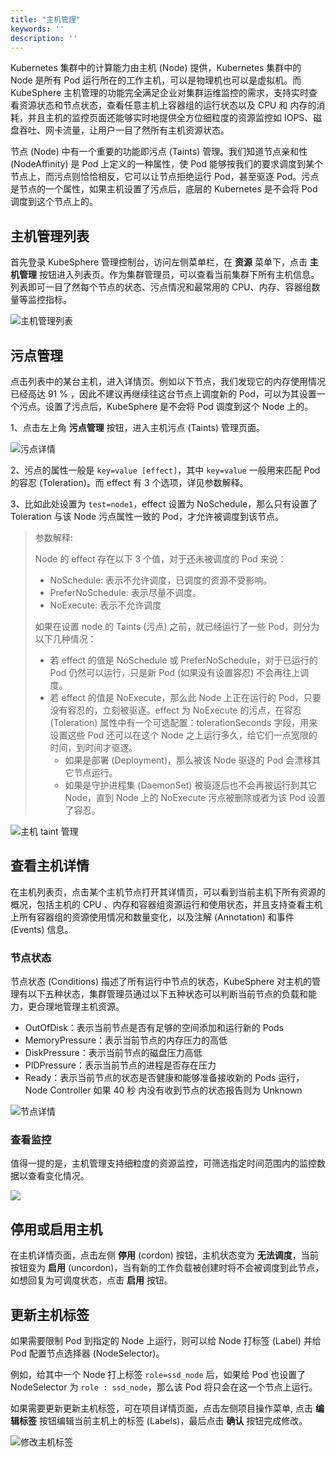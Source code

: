 ```yaml
---
title: "主机管理"
keywords: ''
description: ''
---
```


Kubernetes 集群中的计算能力由主机 (Node) 提供，Kubernetes 集群中的 Node 是所有 Pod 运行所在的工作主机，可以是物理机也可以是虚拟机。而 KubeSphere 主机管理的功能完全满足企业对集群运维监控的需求，支持实时查看资源状态和节点状态，查看任意主机上容器组的运行状态以及 CPU 和 内存的消耗，并且主机的监控页面还能够实时地提供全方位细粒度的资源监控如 IOPS、磁盘吞吐、网卡流量，让用户一目了然所有主机资源状态。

节点 (Node) 中有一个重要的功能即污点 (Taints) 管理。我们知道节点亲和性 (NodeAffinity) 是 Pod 上定义的一种属性，使 Pod 能够按我们的要求调度到某个节点上，而污点则恰恰相反，它可以让节点拒绝运行 Pod，甚至驱逐 Pod。污点是节点的一个属性，如果主机设置了污点后，底层的 Kubernetes 是不会将 Pod 调度到这个节点上的。

## 主机管理列表

首先登录 KubeSphere 管理控制台，访问左侧菜单栏，在 **资源** 菜单下，点击 **主机管理** 按钮进入列表页。作为集群管理员，可以查看当前集群下所有主机信息。列表即可一目了然每个节点的状态、污点情况和最常用的 CPU、内存、容器组数量等监控指标。

![主机管理列表](/node-management-list.png)

## 污点管理      

点击列表中的某台主机，进入详情页。例如以下节点，我们发现它的内存使用情况已经高达 91 % ，因此不建议再继续往这台节点上调度新的 Pod，可以为其设置一个污点。设置了污点后，KubeSphere 是不会将 Pod 调度到这个 Node 上的。

1、点击左上角 **污点管理** 按钮，进入主机污点 (Taints) 管理页面。

![污点详情](/taints-details.png)

2、污点的属性一般是 `key=value [effect]`，其中 `key=value` 一般用来匹配 Pod 的容忍 (Toleration)。而 effect 有 3 个选项，详见参数解释。

3、比如此处设置为 `test=node1`，effect 设置为 NoSchedule，那么只有设置了 Toleration 与该 Node 污点属性一致的 Pod，才允许被调度到该节点。

> 参数解释:
> 
> Node 的 effect 存在以下 3 个值，对于还未被调度的 Pod 来说：
> - NoSchedule: 表示不允许调度，已调度的资源不受影响。
> - PreferNoSchedule: 表示尽量不调度。
> - NoExecute: 表示不允许调度
>
> 如果在设置 node 的 Taints (污点) 之前，就已经运行了一些 Pod，则分为以下几种情况：
> - 若 effect 的值是 NoSchedule 或 PreferNoSchedule，对于已运行的 Pod 仍然可以运行，只是新 Pod (如果没有设置容忍) 不会再往上调度。
> - 若 effect 的值是 NoExecute，那么此 Node 上正在运行的 Pod，只要没有容忍的，立刻被驱逐。effect 为 NoExecute 的污点，在容忍 (Toleration) 属性中有一个可选配置：tolerationSeconds 字段，用来设置这些 Pod 还可以在这个 Node 之上运行多久，给它们一点宽限的时间，到时间才驱逐。
>     - 如果是部署 (Deployment)，那么被该 Node 驱逐的 Pod 会漂移其它节点运行。
>     - 如果是守护进程集 (DaemonSet) 被驱逐后也不会再被运行到其它 Node，直到 Node 上的 NoExecute 污点被删除或者为该 Pod 设置了容忍。

![主机 taint 管理](/ae-node_taints.png)

## 查看主机详情  

在主机列表页，点击某个主机节点打开其详情页，可以看到当前主机下所有资源的概况，包括主机的 CPU 、内存和容器组资源运行和使用状态，并且支持查看主机上所有容器组的资源使用情况和数量变化，以及注解 (Annotation) 和事件 (Events) 信息。

### 节点状态

节点状态 (Conditions) 描述了所有运行中节点的状态，KubeSphere 对主机的管理有以下五种状态，集群管理员通过以下五种状态可以判断当前节点的负载和能力，更合理地管理主机资源。

- OutOfDisk：表示当前节点是否有足够的空间添加和运行新的 Pods
- MemoryPressure：表示当前节点的内存压力的高低
- DiskPressure：表示当前节点的磁盘压力高低
- PIDPressure：表示当前节点的进程是否存在压力
- Ready：表示当前节点的状态是否健康和能够准备接收新的 Pods 运行，Node Controller 如果 40 秒 内没有收到节点的状态报告则为 Unknown

![节点详情](/ae-node_detail.png) 

### 查看监控

值得一提的是，主机管理支持细粒度的资源监控，可筛选指定时间范围内的监控数据以查看变化情况。

![](/ae-monitor-details.png)

## 停用或启用主机

在主机详情页面，点击左侧 **停用** (cordon) 按钮，主机状态变为 **无法调度**，当前按钮变为 **启用** (uncordon)，当有新的工作负载被创建时将不会被调度到此节点，如想回复为可调度状态，点击 **启用** 按钮。

## 更新主机标签 

如果需要限制 Pod 到指定的 Node 上运行，则可以给 Node 打标签 (Label) 并给 Pod 配置节点选择器 (NodeSelector)。

例如，给其中一个 Node 打上标签 `role=ssd_node` 后，如果给 Pod 也设置了 NodeSelector 为 `role : ssd_node`，那么该 Pod 将只会在这一个节点上运行。

如果需要更新更新主机标签，可在项目详情页面，点击左侧项目操作菜单, 点击 **编辑标签** 按钮编辑当前主机上的标签 (Labels)，最后点击 **确认** 按钮完成修改。

![修改主机标签](/ae-node_labels_edit.png)